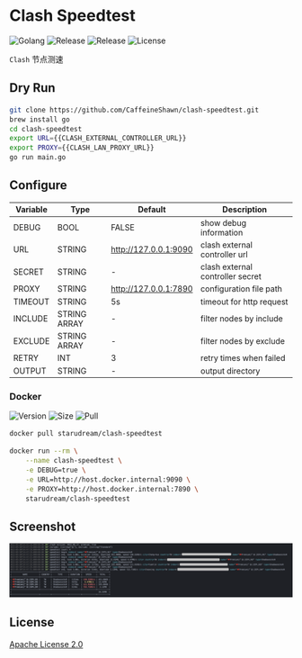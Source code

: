 # Clash Speedtest

![Golang](https://img.shields.io/github/actions/workflow/status/starudream/clash-speedtest/golang.yml?label=golang&style=for-the-badge)
![Release](https://img.shields.io/github/actions/workflow/status/starudream/clash-speedtest/release.yml?label=release&style=for-the-badge)
![Release](https://img.shields.io/github/v/release/starudream/clash-speedtest?include_prereleases&sort=semver&style=for-the-badge)
![License](https://img.shields.io/github/license/starudream/clash-speedtest?style=for-the-badge)

`Clash` 节点测速


## Dry Run

```bash
git clone https://github.com/CaffeineShawn/clash-speedtest.git
brew install go
cd clash-speedtest
export URL={{CLASH_EXTERNAL_CONTROLLER_URL}}
export PROXY={{CLASH_LAN_PROXY_URL}}
go run main.go
```

## Configure

| Variable | Type         | Default               | Description                      |
|----------|--------------|-----------------------|----------------------------------|
| DEBUG    | BOOL         | FALSE                 | show debug information           |
| URL      | STRING       | http://127.0.0.1:9090 | clash external controller url    |
| SECRET   | STRING       | -                     | clash external controller secret |
| PROXY    | STRING       | http://127.0.0.1:7890 | configuration file path          |
| TIMEOUT  | STRING       | 5s                    | timeout for http request         |
| INCLUDE  | STRING ARRAY | -                     | filter nodes by include          |
| EXCLUDE  | STRING ARRAY | -                     | filter nodes by exclude          |
| RETRY    | INT          | 3                     | retry times when failed          |
| OUTPUT   | STRING       | -                     | output directory                 |

### Docker

![Version](https://img.shields.io/docker/v/starudream/clash-speedtest?sort=semver&style=for-the-badge)
![Size](https://img.shields.io/docker/image-size/starudream/clash-speedtest?sort=semver&style=for-the-badge)
![Pull](https://img.shields.io/docker/pulls/starudream/clash-speedtest?style=for-the-badge)

```bash
docker pull starudream/clash-speedtest
```

```bash
docker run --rm \
    --name clash-speedtest \
    -e DEBUG=true \
    -e URL=http://host.docker.internal:9090 \
    -e PROXY=http://host.docker.internal:7890 \
    starudream/clash-speedtest
```

## Screenshot

![screenshot](./docs/screenshot.png)

## License

[Apache License 2.0](./LICENSE)
